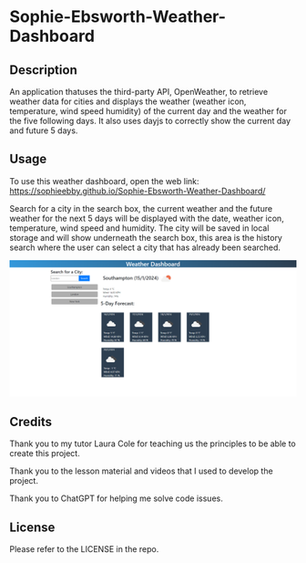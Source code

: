 # Sophie-Ebsworth-Weather-Dashboard

## Description

An application thatuses the third-party API, OpenWeather, to retrieve weather data for cities and displays the weather (weather icon, temperature, wind speed humidity) of the current day and the weather for the five following days. It also uses dayjs to correctly show the current day and future 5 days.

## Usage

To use this weather dashboard, open the web link:
https://sophieebby.github.io/Sophie-Ebsworth-Weather-Dashboard/

Search for a city in the search box, the current weather and the future weather for the next 5 days will be displayed with the date, weather icon, temperature, wind speed and humidity. The city will be saved in local storage and will show underneath the search box, this area is the history search where the user can select a city that has already been searched.

![Screenshot of Weather Dashboard](https://github.com/SophieEbby/Sophie-Ebsworth-Weather-Dashboard/blob/main/assets/images/Sophie-Ebsworth-Weather-Dashboard.png)


## Credits

Thank you to my tutor Laura Cole for teaching us the principles to be able to create this project. 

Thank you to the lesson material and videos that I used to develop the project. 

Thank you to ChatGPT for helping me solve code issues.

## License

Please refer to the LICENSE in the repo.